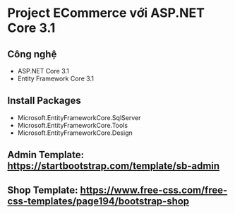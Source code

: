 ﻿# Project ECommerce với ASP.NET Core 3.1 
## Công nghệ
- ASP.NET Core 3.1
- Entity Framework Core 3.1
## Install Packages
- Microsoft.EntityFrameworkCore.SqlServer
- Microsoft.EntityFrameworkCore.Tools
- Microsoft.EntityFrameworkCore.Design
## Admin Template: https://startbootstrap.com/template/sb-admin
## Shop Template: https://www.free-css.com/free-css-templates/page194/bootstrap-shop